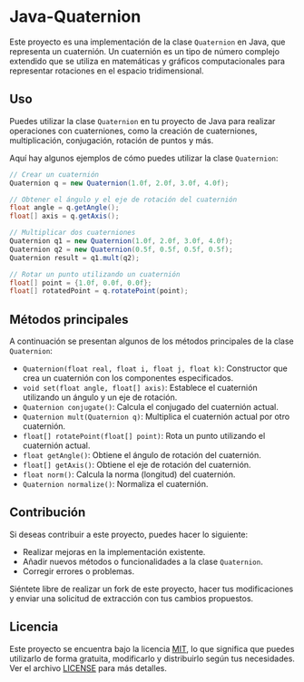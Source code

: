 # Java-Quaternion

Este proyecto es una implementación de la clase `Quaternion` en Java, que representa un cuaternión. Un cuaternión es un tipo de número complejo extendido que se utiliza en matemáticas y gráficos computacionales para representar rotaciones en el espacio tridimensional.

## Uso

Puedes utilizar la clase `Quaternion` en tu proyecto de Java para realizar operaciones con cuaterniones, como la creación de cuaterniones, multiplicación, conjugación, rotación de puntos y más.

Aquí hay algunos ejemplos de cómo puedes utilizar la clase `Quaternion`:

```java
// Crear un cuaternión
Quaternion q = new Quaternion(1.0f, 2.0f, 3.0f, 4.0f);

// Obtener el ángulo y el eje de rotación del cuaternión
float angle = q.getAngle();
float[] axis = q.getAxis();

// Multiplicar dos cuaterniones
Quaternion q1 = new Quaternion(1.0f, 2.0f, 3.0f, 4.0f);
Quaternion q2 = new Quaternion(0.5f, 0.5f, 0.5f, 0.5f);
Quaternion result = q1.mult(q2);

// Rotar un punto utilizando un cuaternión
float[] point = {1.0f, 0.0f, 0.0f};
float[] rotatedPoint = q.rotatePoint(point);
```

## Métodos principales

A continuación se presentan algunos de los métodos principales de la clase `Quaternion`:

- `Quaternion(float real, float i, float j, float k)`: Constructor que crea un cuaternión con los componentes especificados.
- `void set(float angle, float[] axis)`: Establece el cuaternión utilizando un ángulo y un eje de rotación.
- `Quaternion conjugate()`: Calcula el conjugado del cuaternión actual.
- `Quaternion mult(Quaternion q)`: Multiplica el cuaternión actual por otro cuaternión.
- `float[] rotatePoint(float[] point)`: Rota un punto utilizando el cuaternión actual.
- `float getAngle()`: Obtiene el ángulo de rotación del cuaternión.
- `float[] getAxis()`: Obtiene el eje de rotación del cuaternión.
- `float norm()`: Calcula la norma (longitud) del cuaternión.
- `Quaternion normalize()`: Normaliza el cuaternión.

## Contribución

Si deseas contribuir a este proyecto, puedes hacer lo siguiente:

- Realizar mejoras en la implementación existente.
- Añadir nuevos métodos o funcionalidades a la clase `Quaternion`.
- Corregir errores o problemas.

Siéntete libre de realizar un fork de este proyecto, hacer tus modificaciones y enviar una solicitud de extracción con tus cambios propuestos.

## Licencia

Este proyecto se encuentra bajo la licencia [MIT](https://opensource.org/licenses/MIT), lo que significa que puedes utilizarlo de forma gratuita, modificarlo y distribuirlo según tus necesidades. Ver el archivo [LICENSE](./LICENSE) para más detalles.
